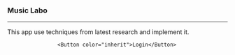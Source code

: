 ### Music Labo
________________
This app use techniques from latest research and implement it. 


<IconButton className={classes.menuButton} aria-label="show 11 new notifications" color="inherit">
                        <Badge badgeContent={11} color="primary">
                            <NotificationsIcon />
                        </Badge>
                    </IconButton>
                    <Tooltip title="GitHub Repository">
                        <IconButton edge="start" className={classes.menuButton} color="inherit" aria-label="menu" onClick={openGitHub}>
                            <GitHubIcon />
                        </IconButton>
                    </Tooltip>

                    <Button color="inherit">Login</Button>
